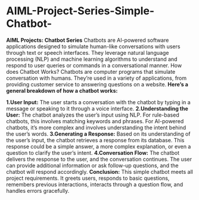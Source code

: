 # AIML-Project-Series-Simple-Chatbot-
**AIML Projects: Chatbot Series**
Chatbots are AI-powered software applications designed to simulate human-like conversations with users through text or speech interfaces. They leverage natural language processing (NLP) and machine learning algorithms to understand and respond to user queries or commands in a conversational manner.
How does Chatbot Works?
Chatbots are computer programs that simulate conversation with humans. They’re used in a variety of applications, from providing customer service to answering questions on a website.
**Here’s a general breakdown of how a chatbot works:**

**1.User Input:** The user starts a conversation with the chatbot by typing in a message or speaking to it through a voice interface.
**2.Understanding the User:** The chatbot analyzes the user’s input using NLP. For rule-based chatbots, this involves matching keywords and phrases. For AI-powered chatbots, it’s more complex and involves understanding the intent behind the user’s words.
**3.Generating a Response:** Based on its understanding of the user’s input, the chatbot retrieves a response from its database. This response could be a simple answer, a more complex explanation, or even a question to clarify the user’s intent.
**4.Conversation Flow:** The chatbot delivers the response to the user, and the conversation continues. The user can provide additional information or ask follow-up questions, and the chatbot will respond accordingly.
**Conclusion:**
This simple chatbot meets all project requirements. It greets users, responds to basic questions, remembers previous interactions, interacts through a question flow, and handles errors gracefully.
